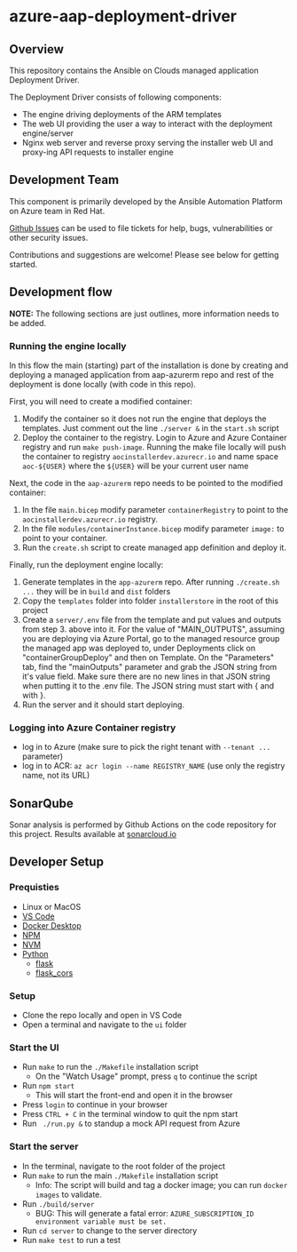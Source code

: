 # azure-aap-deployment-driver

## Overview

This repository contains the Ansible on Clouds managed application Deployment
Driver.

The Deployment Driver consists of following components:

- The engine driving deployments of the ARM templates
- The web UI providing the user a way to interact with the deployment engine/server
- Nginx web server and reverse proxy serving the installer web UI and proxy-ing API requests to installer engine

## Development Team

This component is primarily developed by the Ansible Automation Platform on Azure team in Red Hat.

[Github Issues](https://github.com/ansible/azure-aap-deployment-driver/issues) can be used to file tickets for help, bugs, vulnerabilities or other security issues.

Contributions and suggestions are welcome!  Please see below for getting started.

## Development flow

**NOTE:** The following sections are just outlines, more information needs to be added.

### Running the engine locally

In this flow the main (starting) part of the installation is done by creating and deploying a managed application from aap-azurerm repo and rest of the deployment is done locally (with code in this repo).

First, you will need to create a modified container:

1. Modify the container so it does not run the engine that deploys the templates. Just comment out the line `./server &` in the `start.sh` script
2. Deploy the container to the registry. Login to Azure and Azure Container registry and run `make push-image`. Running the make file locally will push the container to registry `aocinstallerdev.azurecr.io` and name space `aoc-${USER}` where the `${USER}` will be your current user name

Next, the code in the `aap-azurerm` repo needs to be pointed to the modified container:

1. In the file `main.bicep` modify parameter `containerRegistry` to point to the `aocinstallerdev.azurecr.io` registry.
2. In the file `modules/containerInstance.bicep` modify parameter `image:` to point to your container.
3. Run the `create.sh` script to create managed app definition and deploy it.

Finally, run the deployment engine locally:

1. Generate templates in the `app-azurerm` repo. After running `./create.sh ...` they will be in `build` and `dist` folders
2. Copy the `templates` folder into folder `installerstore` in the root of this project
3. Create a `server/.env` file from the template and put values and outputs from step 3. above into it. For the value of "MAIN_OUTPUTS", assuming you are deploying via Azure Portal, go to the managed resource group the managed app was deployed to, under Deployments click on "containerGroupDeploy" and then on Template. On the "Parameters" tab, find the "mainOutputs" parameter and grab the JSON string from it's value field. Make sure there are no new lines in that JSON string when putting it to the .env file. The JSON string must start with { and with }.
4. Run the server and it should start deploying.

### Logging into Azure Container registry

- log in to Azure (make sure to pick the right tenant with `--tenant ...` parameter)
- log in to ACR: `az acr login --name REGISTRY_NAME`  (use only the registry name, not its URL)

## SonarQube

Sonar analysis is performed by Github Actions on the code repository for this
project.  Results available at [sonarcloud.io](https://sonarcloud.io/project/overview?id=aoc-aap-test-installer)

## Developer Setup

### Prequisties

- Linux or MacOS
- [VS Code](https://code.visualstudio.com/download)
- [Docker Desktop](https://www.docker.com/products/docker-desktop/)
- [NPM](https://docs.npmjs.com/downloading-and-installing-node-js-and-npm)
- [NVM](https://github.com/nvm-sh/nvm)
- [Python](https://www.python.org/downloads/)
    - [flask](https://flask.palletsprojects.com/en/2.2.x/installation/#virtual-environments)
    - [flask_cors](https://flask-cors.readthedocs.io/en/latest/)

### Setup

- Clone the repo locally and open in VS Code
- Open a terminal and navigate to the `ui` folder

### Start the UI
- Run `make` to run the `./Makefile` installation script
    - On the "Watch Usage" prompt, press `q` to continue the script
- Run `npm start` 
    - This will start the front-end and open it in the browser
- Press `login` to continue in your browser
- Press `CTRL + C` in the terminal window to quit the npm start
- Run ` ./run.py &` to standup a mock API request from Azure

### Start the server

- In the terminal, navigate to the root folder of the project
- Run `make` to run the main `./Makefile` installation script
    - Info: The script will build and tag a docker image; you can run `docker images` to validate.
- Run `./build/server`
    - BUG: This will generate a fatal error: `AZURE_SUBSCRIPTION_ID environment variable must be set.`
- Run `cd server` to change to the server directory
- Run `make test` to run a test




